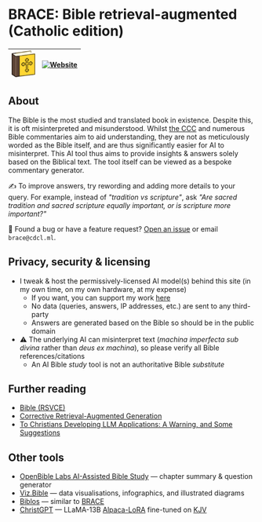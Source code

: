 # BRACE: Bible retrieval-augmented (Catholic edition)

[<img src="https://raw.githubusercontent.com/casperdcl/brace/main/docs/favicon.svg" width="48px" />](https://brace.cdcl.ml) | [![Website](https://img.shields.io/website?url=https%3A%2F%2Fbrace.cdcl.ml&up_message=brace.cdcl.ml)](https://brace.cdcl.ml)
--|--

## About

The Bible is the most studied and translated book in existence. Despite this, it is oft misinterpreted and misunderstood.
Whilst [the CCC](https://www.vatican.va/archive/ccc/index.htm?utm_source=brace.cdcl.ml) and numerous Bible commentaries aim to aid understanding, they are not as meticulously worded as the Bible itself, and are thus significantly easier for AI to misinterpret.
This AI tool thus aims to provide insights & answers solely based on the Biblical text. The tool itself can be viewed as a bespoke commentary generator.

:writing_hand: To improve answers, try rewording and adding more details to your query. For example, instead of *"tradition vs scripture"*, ask *"Are sacred tradition and sacred scripture equally important, or is scripture more important?"*

:bug: Found a bug or have a feature request? [Open an issue](https://github.com/casperdcl/brace/issues) or email `brace@cdcl.ml`.

## Privacy, security & licensing

- I tweak & host the permissively-licensed AI model(s) behind this site (in my own time, on my own hardware, at my expense)
  + If you want, you can support my work [here](https://cdcl.ml/sponsor)
  + No data (queries, answers, IP addresses, etc.) are sent to any third-party
  + Answers are generated based on the Bible so should be in the public domain
- :warning: The underlying AI can misinterpret text (*machina imperfecta sub divina* rather than *deus ex machina*), so please verify all Bible references/citations
  + An AI Bible *study* tool is not an authoritative Bible *substitute*

## Further reading

- [Bible (RSVCE)](https://www.biblegateway.com/passage/?search=Genesis%201&version=RSVCE&utm_source=brace.cdcl.ml)
- [Corrective Retrieval-Augmented Generation](https://arxiv.org/pdf/2401.15884.pdf?utm_source=brace.cdcl.ml)
- [To Christians Developing LLM Applications: A Warning, and Some Suggestions](https://aiandfaith.org/to-christians-developing-llm-applications-a-warning-and-some-suggestions?utm_source=brace.cdcl.ml)

## Other tools

- [OpenBible Labs AI-Assisted Bible Study](https://www.openbible.info/labs/ai-bible-study?utm_source=brace.cdcl.ml) — chapter summary & question generator
- [Viz.Bible](https://viz.bible?utm_source=brace.cdcl.ml) — data visualisations, infographics, and illustrated diagrams
- [Biblos](https://github.com/dssjon/biblos) — similar to [BRACE](https://brace.cdcl.ml)
- [ChristGPT](https://github.com/ortegaalfredo/ChristGPT) — LLaMA-13B [Alpaca-LoRA](https://github.com/tloen/alpaca-lora) fine-tuned on [KJV](https://www.biblegateway.com/passage/?search=Genesis%201&version=KJV&utm_source=brace.cdcl.ml)
